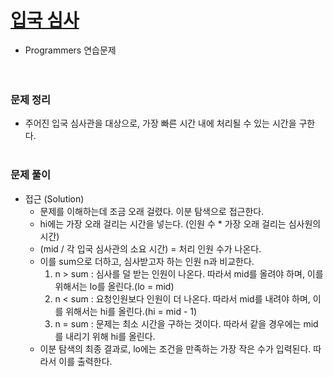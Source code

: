 # [입국 심사](https://programmers.co.kr/learn/courses/30/lessons/43238)
- Programmers 연습문제  
<br><br>

### 문제 정리
- 주어진 입국 심사관을 대상으로, 가장 빠른 시간 내에 처리될 수 있는 시간을 구한다.
<br><br>

### 문제 풀이
- 접근 (Solution)
    - 문제를 이해하는데 조금 오래 걸렸다. 이분 탐색으로 접근한다.
    - hi에는 가장 오래 걸리는 시간을 넣는다. (인원 수 * 가장 오래 걸리는 심사원의 시간)
    - (mid / 각 입국 심사관의 소요 시간) = 처리 인원 수가 나온다.
    - 이를 sum으로 더하고, 심사받고자 하는 인원 n과 비교한다.
        1. n > sum : 심사를 덜 받는 인원이 나온다. 따라서 mid를 올려야 하며, 이를 위해서는 lo를 올린다.(lo = mid)
        2. n < sum : 요청인원보다 인원이 더 나온다. 따라서 mid를 내려야 하며, 이를 위해서는 hi를 올린다.(hi = mid - 1)
        3. n = sum : 문제는 최소 시간을 구하는 것이다. 따라서 같을 경우에는 mid를 내리기 위해 hi를 올린다.
    - 이분 탐색의 최종 결과로, lo에는 조건을 만족하는 가장 작은 수가 입력된다. 따라서 이를 출력한다.
    

